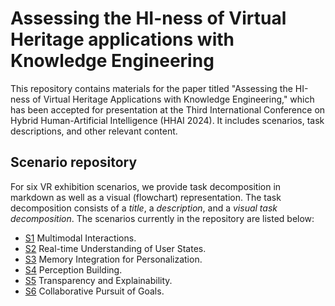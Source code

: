 # Assessing the HI-ness of Virtual Heritage applications with Knowledge Engineering

This repository contains materials for the paper titled "Assessing the HI-ness of Virtual Heritage Applications with Knowledge Engineering," which has been accepted for presentation at the Third International Conference on Hybrid Human-Artificial Intelligence (HHAI 2024). It includes scenarios, task descriptions, and other relevant content.


## Scenario repository
For six VR exhibition scenarios, we provide task decomposition in markdown as well as a visual (flowchart) representation. The task decomposition consists of a *title*, a *description*, and a *visual task decomposition*. The scenarios currently in the repository are listed below:

- [S1](S1/) Multimodal Interactions.
- [S2](S2/) Real-time Understanding of User States.
- [S3](S3/) Memory Integration for Personalization.
- [S4](S4/) Perception Building.
- [S5](S5/) Transparency and Explainability.
- [S6](S6/) Collaborative Pursuit of Goals.

